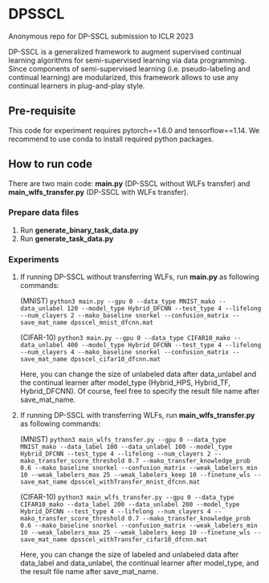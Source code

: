 # DPSSCL
Anonymous repo for DP-SSCL submission to ICLR 2023

DP-SSCL is a generalized framework to augment supervised continual learning algorithms for semi-supervised learning via data programming. Since components of semi-supervised learning (i.e. pseudo-labeling and continual learning) are modularized, this framework allows to use any continual learners in plug-and-play style.

## Pre-requisite
This code for experiment requires pytorch==1.6.0 and tensorflow==1.14.
We recommend to use conda to install required python packages.

## How to run code
There are two main code: **main.py** (DP-SSCL without WLFs transfer) and **main_wlfs_transfer.py** (DP-SSCL with WLFs transfer).
### Prepare data files
1. Run **generate_binary_task_data.py**
2. Run **generate_task_data.py**
### Experiments
1. If running DP-SSCL without transferring WLFs, run **main.py** as following commands:

   (MNIST) ```python3 main.py --gpu 0 --data_type MNIST_mako --data_unlabel 120 --model_type Hybrid_DFCNN --test_type 4 --lifelong --num_clayers 2 --mako_baseline snorkel --confusion_matrix --save_mat_name dpsscel_mnist_dfcnn.mat```

   (CIFAR-10) ```python3 main.py --gpu 0 --data_type CIFAR10_mako --data_unlabel 400 --model_type Hybrid_DFCNN --test_type 4 --lifelong --num_clayers 4 --mako_baseline snorkel --confusion_matrix --save_mat_name dpsscel_cifar10_dfcnn.mat```
   
   Here, you can change the size of unlabeled data after data_unlabel and the continual learner after model_type (Hybrid_HPS, Hybrid_TF, Hybrid_DFCNN). Of course, feel free to specify the result file name after save_mat_name.
2. If running DP-SSCL with transferring WLFs, run **main_wlfs_transfer.py** as following commands:

   (MNIST) ```python3 main_wlfs_transfer.py --gpu 0 --data_type MNIST_mako --data_label 100 --data_unlabel 100 --model_type Hybrid_DFCNN --test_type 4 --lifelong --num_clayers 2 --mako_transfer_score_threshold 0.7 --mako_transfer_knowledge_prob 0.6 --mako_baseline snorkel --confusion_matrix --weak_labelers_min 10 --weak_labelers_max 25 --weak_labelers_keep 10 --finetune_wls --save_mat_name dpsscel_withTransfer_mnist_dfcnn.mat```
   
   (CIFAR-10) ```python3 main_wlfs_transfer.py --gpu 0 --data_type CIFAR10_mako --data_label 200 --data_unlabel 200 --model_type Hybrid_DFCNN --test_type 4 --lifelong --num_clayers 4 --mako_transfer_score_threshold 0.7 --mako_transfer_knowledge_prob 0.6 --mako_baseline snorkel --confusion_matrix --weak_labelers_min 10 --weak_labelers_max 25 --weak_labelers_keep 10 --finetune_wls --save_mat_name dpsscel_withTransfer_cifar10_dfcnn.mat```
   
   Here, you can change the size of labeled and unlabeled data after data_label and data_unlabel, the continual learner after model_type, and the result file name after save_mat_name.
